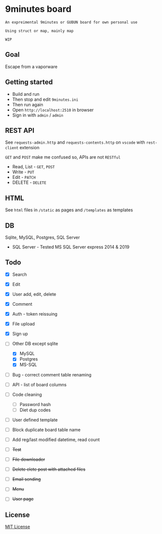 # 9minutes board

```
An expreimental 9minutes or GUBUN board for own personal use

Using struct or map, mainly map

WIP
```

## Goal

Escape from a vaporware


## Getting started

* Build and run
* Then stop and edit `9minutes.ini`
* Then run again
* Open `http://localhost:2510` in browser
* Sign in with `admin` / `admin`


## REST API

See `requests-admin.http` and `requests-contents.http` on `vscode` with `rest-client` extension

`GET` and `POST` make me confused so, APIs are not `RESTful`

* Read, List - `GET`, `POST`
* Write - `PUT`
* Edit - `PATCH`
* DELETE - `DELETE`


## HTML

See `html` files in `/static` as pages and `/templates` as templates


## DB

Sqlite, MySQL, Postgres, SQL Server
* SQL Server - Tested MS SQL Server express 2014 & 2019


## Todo
- [x] Search
- [x] Edit
- [x] User add, edit, delete
- [x] Comment
- [x] Auth - token reissuing
- [x] File upload
- [x] Sign up
- [ ] Other DB except sqlite
    - [x] MySQL
    - [x] Postgres
    - [x] MS-SQL
- [ ] Bug - correct comment table renaming
- [ ] API - list of board columns
- [ ] Code cleaning
    - [ ] Password hash
    - [ ] Diet dup codes
- [ ] User defined template
- [ ] Block duplicate board table name
- [ ] Add reg/last modified datetime, read count
- [ ] ~~Test~~
- [ ] ~~File downloader~~
- [ ] ~~Delete elete post with attached files~~
- [ ] ~~Email sending~~
- [ ] ~~Menu~~
- [ ] ~~User page~~


## License
[MIT License](http://www.opensource.org/licenses/MIT)
